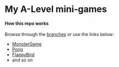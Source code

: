 # My A-Level mini-games

#### How this repo works
Browse through the [branches](https://github.com/LeoTovell/MiniGames/branches) or use the links below:

- [MonsterGame]()
- [Pong]()
- [FlappyBird]()
- and so on
